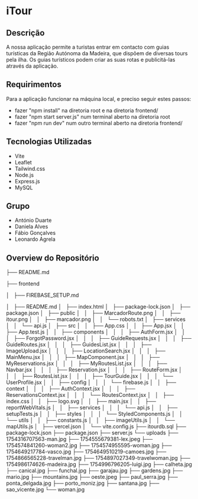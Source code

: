 # iTour

## Descrição
A nossa aplicação permite a turistas entrar em contacto com guias turísticas da Região Autónoma da Madeira, que dispõem de diversas tours pela ilha. Os guias turísticos podem criar as suas rotas e publicitá-las através da aplicação.

## Requirimentos
Para a aplicação funcionar na máquina local, e preciso seguir estes passos:
- fazer "npm install" na diretoria root e na diretoria frontend/
- fazer "npm start server.js" num terminal aberto na diretoria root
- fazer "npm run dev" num outro terminal aberto na diretoria frontend/

## Tecnologias Utilizadas
- Vite
- Leaflet
- Tailwind.css
- Node.js
- Express.js
- MySQL

## Grupo
- António Duarte
- Daniela Alves
- Fábio Gonçalves
- Leonardo Agrela
  
## Overview do Repositório

├── README.md

├── frontend

│   ├── FIREBASE_SETUP.md

│   ├── README.md
│   ├── index.html
│   ├── package-lock.json
│   ├── package.json
│   ├── public
│   │   ├── MarcadorRoute.png
│   │   ├── itour.png
│   │   ├── marcador.png
│   │   └── robots.txt
│   ├── services
│   │   └── api.js
│   ├── src
│   │   ├── App.css
│   │   ├── App.jsx
│   │   ├── App.test.js
│   │   ├── components
│   │   │   ├── AuthForm.jsx
│   │   │   ├── ForgotPassword.jsx
│   │   │   ├── GuideRequests.jsx
│   │   │   ├── GuideRoutes.jsx
│   │   │   ├── GuidesList.jsx
│   │   │   ├── ImageUpload.jsx
│   │   │   ├── LocationSearch.jsx
│   │   │   ├── MainMenu.jsx
│   │   │   ├── MapComponent.jsx
│   │   │   ├── MyReservations.jsx
│   │   │   ├── MyRoutesList.jsx
│   │   │   ├── Navbar.jsx
│   │   │   ├── Reservation.jsx
│   │   │   ├── RouteForm.jsx
│   │   │   ├── RoutesList.jsx
│   │   │   ├── TourGuide.jsx
│   │   │   └── UserProfile.jsx
│   │   ├── config
│   │   │   └── firebase.js
│   │   ├── context
│   │   │   ├── AuthContext.jsx
│   │   │   ├── ReservationsContext.jsx
│   │   │   └── RoutesContext.jsx
│   │   ├── index.css
│   │   ├── logo.svg
│   │   ├── main.jsx
│   │   ├── reportWebVitals.js
│   │   ├── services
│   │   │   └── api.js
│   │   ├── setupTests.js
│   │   ├── styles
│   │   │   └── StyledComponents.js
│   │   └── utils
│   │       ├── constants.js
│   │       ├── imageUtils.js
│   │       └── mapUtils.js
│   ├── vercel.json
│   └── vite.config.js
├── itourdb.sql
├── package-lock.json
├── package.json
├── server.js
└── uploads
    ├── 1754316707563-man.jpg
    ├── 1754555679381-lex.jpeg
    ├── 1754574841260-woman2.jpg
    ├── 1754574955595-woman.jpg
    ├── 1754649217784-vasco.jpg
    ├── 1754649510219-camoes.jpg
    ├── 1754866565228-travelman.jpg
    ├── 1754897027349-travelwoman.jpg
    ├── 1754986174626-madeira.jpg
    ├── 1754996796205-luigi.jpg
    ├── calheta.jpg
    ├── canical.jpg
    ├── funchal.jpg
    ├── garajau.jpg
    ├── gardens.jpg
    ├── mario.jpg
    ├── mountains.jpg
    ├── oeste.jpeg
    ├── paul_serra.jpg
    ├── ponta_delgada.jpg
    ├── porto_moniz.jpg
    ├── santana.jpg
    ├── sao_vicente.jpg
    └── woman.jpg
